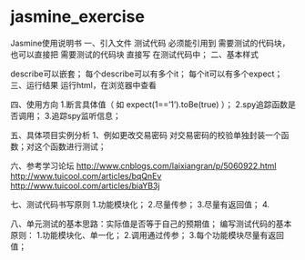 # jasmine_exercise
Jasmine使用说明书
一、引入文件
测试代码 必须能引用到 需要测试的代码块，也可以直接把 需要测试的代码块 直接写	在测试代码中；
二、基本样式

describe可以嵌套；
每个describe可以有多个it；
每个it可以有多个expect；
三、运行结果
运行html，在浏览器中查看


四、使用方向
1.断言具体值（ 如 expect(1==’1’).toBe(true) ）；
2.spy追踪函数是否调用；
3.追踪spy监听信息；

五、具体项目实例分析
1、例如更改交易密码
对交易密码的校验单独封装一个函数；对这个函数进行测试；


六、参考学习论坛
http://www.cnblogs.com/laixiangran/p/5060922.html
http://www.tuicool.com/articles/bqQnEv
http://www.tuicool.com/articles/biaYB3j

七、测试代码书写原则
1.功能模块化；
2.尽量传参；
3.尽量有返回值；
4.

八、单元测试的基本思路：实际值是否等于自己的预期值；
编写测试代码的基本原则：
1.功能模块化、单一化；
2.调用通过传参；
3.每个功能模块尽量有返回值；
